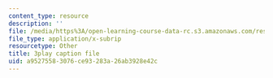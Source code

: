```yaml
---
content_type: resource
description: ''
file: /media/https%3A/open-learning-course-data-rc.s3.amazonaws.com/res-9-003-brains-minds-and-machines-summer-course-summer-2015/a95275583076ce93283a26ab3928e42c_NFFX81o9yRA.srt
file_type: application/x-subrip
resourcetype: Other
title: 3play caption file
uid: a9527558-3076-ce93-283a-26ab3928e42c
---
```

